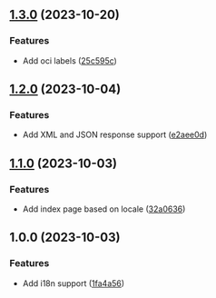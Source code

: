 ## [1.3.0](https://github.com/timo-reymann/nereide/compare/1.2.0...1.3.0) (2023-10-20)


### Features

* Add oci labels ([25c595c](https://github.com/timo-reymann/nereide/commit/25c595cbb787418c9002fff9b177e9d355ab5d46))

## [1.2.0](https://github.com/timo-reymann/nereide/compare/1.1.0...1.2.0) (2023-10-04)


### Features

* Add XML and JSON response support ([e2aee0d](https://github.com/timo-reymann/nereide/commit/e2aee0d6879b9ca8d563aa1e70ebbb9174e8f232))

## [1.1.0](https://github.com/timo-reymann/nereide/compare/1.0.0...1.1.0) (2023-10-03)


### Features

* Add index page based on locale ([32a0636](https://github.com/timo-reymann/nereide/commit/32a0636802e11923d391d56f5c7b51e4f5ab641e))

## 1.0.0 (2023-10-03)


### Features

* Add i18n support ([1fa4a56](https://github.com/timo-reymann/nereide/commit/1fa4a5693382059a3eccd8f02041fa0a80e5681a))

